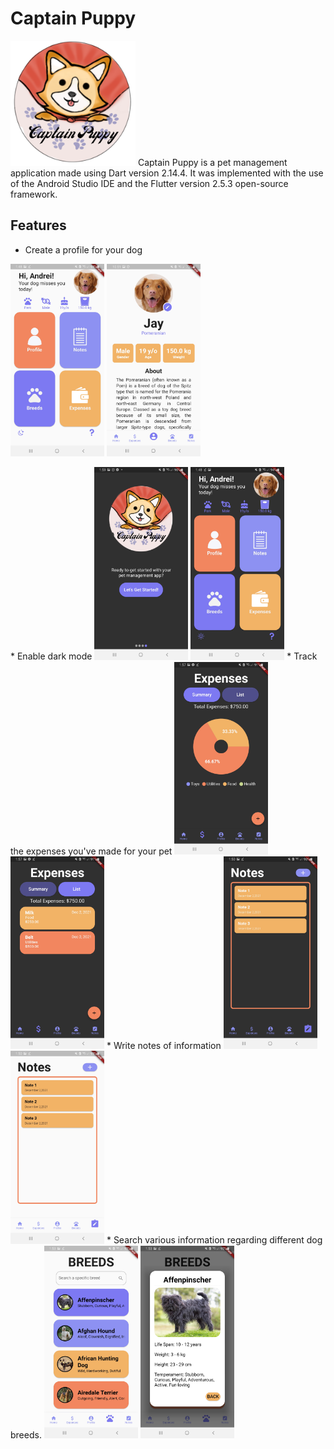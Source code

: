 # Captain Puppy
<img src="Images%20Flutter/wpage3.png" width="200" height="200" title="Captain Puppy App Logo">
Captain Puppy is a pet management application made using Dart version 2.14.4. It was implemented with the use of the Android Studio IDE and the Flutter version 2.5.3 open-source framework. 

## Features
*  Create a profile for your dog
<p>
<img src="Images%20Flutter/Screenshot_20211202-014820.jpg" width="150" title="Feature 1">
<img src="Images%20Flutter/Screenshot_20211205-105147.jpg" width="150" title="Feature 1">
</p>
*  Enable dark mode
<img src="Images%20Flutter/Screenshot_20211202-015958.jpg" width="150" title="Feature 2">
<img src="Images%20Flutter/Screenshot_20211202-014816.jpg" width="150" title="Feature 2">
*  Track the expenses you've made for your pet
<img src="Images%20Flutter/Screenshot_20211202-015700.jpg" width="150" title="Feature 3">
<img src="Images%20Flutter/Screenshot_20211202-015707.jpg" width="150" title="Feature 3">
*  Write notes of information
<img src="Images%20Flutter/Screenshot_20211202-015038.jpg" width="150" title="Feature 4">
<img src="Images%20Flutter/Screenshot_20211202-015050.jpg" width="150" title="Feature 4">
*  Search various information regarding different dog breeds. 
<img src="Images%20Flutter/Screenshot_20211202-015308.jpg" width="150" title="Feature 4">
<img src="Images%20Flutter/Screenshot_20211202-015312.jpg" width="150" title="Feature 4">



